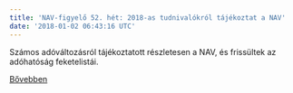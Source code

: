 ```yaml
---
title: 'NAV-figyelő 52. hét: 2018-as tudnivalókról tájékoztat a NAV'
date: '2018-01-02 06:43:16 UTC'
---
```


Számos adóváltozásról tájékoztatott részletesen a NAV, és frissültek az adóhatóság feketelistái.


[Bővebben](http://ift.tt/2ExBLCH)
